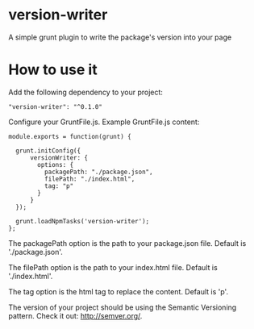 # version-writer
A simple grunt plugin to write the package's version into your page

# How to use it 

Add the following dependency to your project:
```
"version-writer": "^0.1.0"
```

Configure your GruntFile.js. Example GruntFile.js content:

```
module.exports = function(grunt) {

  grunt.initConfig({
      versionWriter: {
        options: {
          packagePath: "./package.json",
          filePath: "./index.html",
          tag: "p"
        }
      }
  });

  grunt.loadNpmTasks('version-writer');
};
```

The packagePath option is the path to your package.json file. Default is './package.json'.

The filePath option is the path to your index.html file. Default is './index.html'.

The tag option is the html tag to replace the content. Default is 'p'.

The version of your project should be using the Semantic Versioning pattern. Check it out: http://semver.org/.
